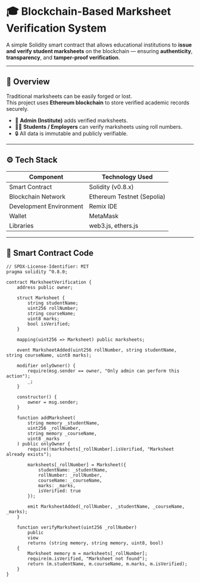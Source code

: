 # 🎓 Blockchain-Based Marksheet Verification System

A simple Solidity smart contract that allows educational institutions to **issue and verify student marksheets** on the blockchain — ensuring **authenticity**, **transparency**, and **tamper-proof verification**.

---

## 🧠 Overview

Traditional marksheets can be easily forged or lost.  
This project uses **Ethereum blockchain** to store verified academic records securely.

- 🏫 **Admin (Institute)** adds verified marksheets.  
- 👩‍🎓 **Students / Employers** can verify marksheets using roll numbers.  
- 🔒 All data is immutable and publicly verifiable.

---

## ⚙️ Tech Stack

| Component | Technology Used |
|------------|-----------------|
| Smart Contract | Solidity (v0.8.x) |
| Blockchain Network | Ethereum Testnet (Sepolia) |
| Development Environment | Remix IDE |
| Wallet | MetaMask |
| Libraries | web3.js, ethers.js |

---

## 📁 Smart Contract Code

```solidity
// SPDX-License-Identifier: MIT
pragma solidity ^0.8.0;

contract MarksheetVerification {
    address public owner;

    struct Marksheet {
        string studentName;
        uint256 rollNumber;
        string courseName;
        uint8 marks;
        bool isVerified;
    }

    mapping(uint256 => Marksheet) public marksheets;

    event MarksheetAdded(uint256 rollNumber, string studentName, string courseName, uint8 marks);

    modifier onlyOwner() {
        require(msg.sender == owner, "Only admin can perform this action");
        _;
    }

    constructor() {
        owner = msg.sender;
    }

    function addMarksheet(
        string memory _studentName,
        uint256 _rollNumber,
        string memory _courseName,
        uint8 _marks
    ) public onlyOwner {
        require(!marksheets[_rollNumber].isVerified, "Marksheet already exists");

        marksheets[_rollNumber] = Marksheet({
            studentName: _studentName,
            rollNumber: _rollNumber,
            courseName: _courseName,
            marks: _marks,
            isVerified: true
        });

        emit MarksheetAdded(_rollNumber, _studentName, _courseName, _marks);
    }

    function verifyMarksheet(uint256 _rollNumber)
        public
        view
        returns (string memory, string memory, uint8, bool)
    {
        Marksheet memory m = marksheets[_rollNumber];
        require(m.isVerified, "Marksheet not found");
        return (m.studentName, m.courseName, m.marks, m.isVerified);
    }
}
